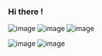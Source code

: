### Hi there !

![image](https://img.shields.io/badge/Amazon_AWS-FF9900?style=for-the-badge&logo=amazonaws&logoColor=white) ![image](https://img.shields.io/badge/microsoft%20azure-0089D6?style=for-the-badge&logo=microsoft-azure&logoColor=white) ![image](https://img.shields.io/badge/Google_Cloud-4285F4?style=for-the-badge&logo=google-cloud&logoColor=white)

![image](https://img.shields.io/badge/Python-FFD43B?style=for-the-badge&logo=python&logoColor=blue) 
![image](blob:https://www.pinterest.com/5d0b4402-ce4c-42ad-9c0c-d03b7ae2568e)




<!--
**brunahreis/brunahreis** is a ✨ _special_ ✨ repository because its `README.md` (this file) appears on your GitHub profile.

Here are some ideas to get you started:

- 🔭 I’m currently working on ...
- 🌱 I’m currently learning ...
- 👯 I’m looking to collaborate on ...
- 🤔 I’m looking for help with ...
- 💬 Ask me about ...
- 📫 How to reach me: ...
- 😄 Pronouns: ...
- ⚡ Fun fact: ...
-->
